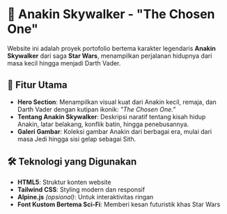 # 🌌 Anakin Skywalker - "The Chosen One"

Website ini adalah proyek portofolio bertema karakter legendaris **Anakin Skywalker** dari saga **Star Wars**, menampilkan perjalanan hidupnya dari masa kecil hingga menjadi Darth Vader.

## 🎯 Fitur Utama

- **Hero Section**: Menampilkan visual kuat dari Anakin kecil, remaja, dan Darth Vader dengan kutipan ikonik: *"The Chosen One."*
- **Tentang Anakin Skywalker**: Deskripsi naratif tentang kisah hidup Anakin, latar belakang, konflik batin, hingga penebusannya.
- **Galeri Gambar**: Koleksi gambar Anakin dari berbagai era, mulai dari masa Jedi hingga sisi gelap sebagai Sith.

## 🛠️ Teknologi yang Digunakan

- **HTML5**: Struktur konten website
- **Tailwind CSS**: Styling modern dan responsif
- **Alpine.js** *(opsional)*: Untuk interaktivitas ringan
- **Font Kustom Bertema Sci-Fi**: Memberi kesan futuristik khas Star Wars
